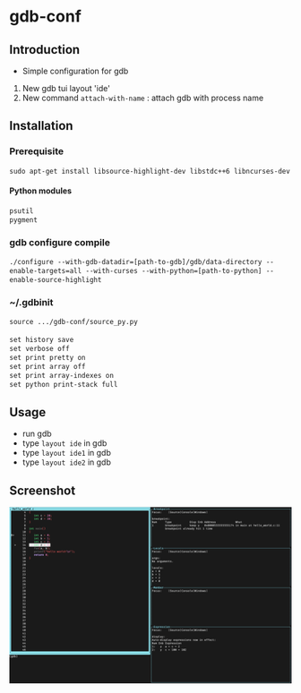 # gdb-conf
## Introduction
- Simple configuration for gdb

1. New gdb tui layout 'ide'
2. New command `attach-with-name` : attach gdb with process name

## Installation
### Prerequisite
```
sudo apt-get install libsource-highlight-dev libstdc++6 libncurses-dev
```
#### Python modules
```
psutil
pygment
```

### gdb configure compile
```
./configure --with-gdb-datadir=[path-to-gdb]/gdb/data-directory --enable-targets=all --with-curses --with-python=[path-to-python] --enable-source-highlight
```

### ~/.gdbinit
```
source .../gdb-conf/source_py.py

set history save
set verbose off
set print pretty on
set print array off
set print array-indexes on
set python print-stack full
```

## Usage
- run gdb
- type `layout ide` in gdb
- type `layout ide1` in gdb
- type `layout ide2` in gdb

### 

## Screenshot
![plot](./doc/layout_ide1.png)
